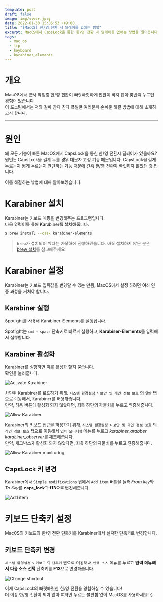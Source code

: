 ```yaml
---
template: post
draft: false
image: img/cover.jpeg
date: 2022-01-30 15:06:53 +09:00
title: "[MacOS] 한/영 전환 시 딜레이를 없애는 방법"
excerpt: MacOS에서 CapsLock을 통한 한/영 전환 시 딜레이를 없애는 방법을 알아봅니다.
tags:
  - mac_os
  - tip
  - keyboard
  - karabiner_elements
---
```


# 개요
MacOS에서 문서 작업중 한/영 전환이 빠릿빠릿하게 전환이 되지 않아 몇번씩 누르던 경험이 있습니다.  
이 포스팅에서는 저와 같이 참다 참다 폭발한 여러분께 손쉬운 해결 방법에 대해 소개하고자 합니다.

---

# 원인
왜 모든 기능이 빠른 MacOS에서 CapsLock을 통한 한/영 전환시 딜레이가 있을까요?  
원인은 CapsLock을 길게 누를 경우 대문자 고정 기능 때문입니다. 
CapsLock을 길게 누르는지 짧게 누르는지 판단하는 기능 때문에 간혹 한/영 전환이 빠릿하지 않았던 것 입니다.

이를 해결하는 방법에 대해 알아보겠습니다.

# Karabiner 설치
Karabiner는 키보드 매핑을 변경해주는 프로그램입니다.  
다음 명령어를 통해 Karabiner를 설치해줍니다.

```bash
$ brew install --cask karabiner-elements
```

> `brew`가 설치되어 있다는 가정하에 진행하겠습니다. 아직 설치하지 않은 분은 [brew 설치](/development/etc/mac-os/install-brew)를 참고해주세요.

# Karabiner 설정
Karabiner는 키보드 입력값을 변경할 수 있는 만큼, MacOS에서 설정 하려면 여러 인증 과정을 거쳐야 합니다.  

## Karabiner 실행
Spotlight를 사용해 Karabiner-Elements를 실행합니다.

Spotlight는 `cmd` + `space` 단축키로 빠르게 실행하고, **Karabiner-Elements**를 입력해서 실행합니다.

## Karabiner 활성화
Karabiner를 실행하면 이를 활성화 할지 묻습니다.  
확인을 눌러줍니다.

![Activate Karabiner](img/activate-karabiner.png)

차단된 Karabiner를 로드하기 위해, `시스템 환경설정` > `보안 및 개인 정보 보호` 의 `일반` 탭으로 이동해서, Karabiner를 허용해줍니다.  
만약, 허용 버튼이 활성화 되지 않았다면, 좌측 하단의 자물쇠를 누르고 인증해줍니다.

![Allow Karabiner](img/allow-karabiner.png)

Karabiner의 키보드 접근을 허용하기 위해, `시스템 환경설정` > `보안 및 개인 정보 보호` 의 `개인 정보 보호` 탭으로 이동해서
`입력 모니터링` 메뉴를 누르고 *karabiner_grabber*, *karabiner_observer*를 체크해줍니다.  
만약, 체크박스가 활성화 되지 않았다면, 좌측 하단의 자물쇠를 누르고 인증해줍니다.

![Allow Karabiner monitoring](img/allow-karabiner-monitoring.png)

## CapsLock 키 변경
Karabiner에서 `Simple modifications` 탭에서 `Add item` 버튼을 눌러 *From key*와 *To Key*를 **caps_lock**과 **f13**으로 변경해줍니다.

![Add item](img/add-item.png)

# 키보드 단축키 설정
MacOS의 키보드의 한/영 전환 단축키를 Karabiner에서 설저한 단축키로 변경합니다.

## 키보드 단축키 변경
`시스템 환경설정` > `키보드` 의 `단축키` 탭으로 이동해서
`입력 소스` 메뉴를 누르고 **입력 메뉴에서 다음 소스 선택** 단축키를 **F13**으로 변경해줍니다.

![Change shortcut](img/change-shortcut.png)

이제 CapsLock의 빠릿빠릿한 한/영 전환을 경험하실 수 있습니다!  
더 이상 한/영 전환이 되지 않아 여러번 누르는 불편함 없이 MacOS를 사용하세요! :)
